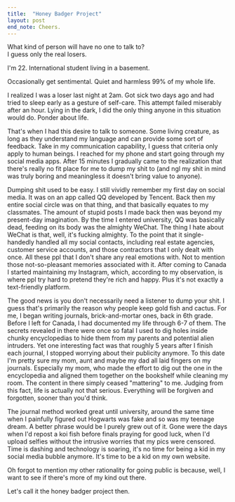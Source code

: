 ```yaml
---
title:  "Honey Badger Project"
layout: post
end_note: Cheers.
---
```


What kind of person will have no one to talk to?  
I guess only the real losers.


I'm 22. International student living in a basement. 

Occasionally get sentimental. Quiet and harmless 99% of my whole life.

I realized I was a loser last night at 2am. Got sick two days ago and had tried to sleep early as a gesture of self-care. This attempt failed miserably after an hour. Lying in the dark, I did the only thing anyone in this situation would do. Ponder about life. 

That's when I had this desire to talk to someone. Some living creature, as long as they understand my language and can provide some sort of feedback. Take in my communication capability, I guess that criteria only apply to human beings. I reached for my phone and start going through my social media apps. After 15 minutes I gradually came to the realization that there's really no fit place for me to dump my shit to (and ngl my shit in mind was truly boring and meaningless it doesn't bring value to anyone).

Dumping shit used to be easy. I still vividly remember my first day on social media. It was on an app called QQ developed by Tencent. Back then my entire social circle was on that thing, and that basically equates to my classmates. The amount of stupid posts I made back then was beyond my present-day imagination. By the time I entered university, QQ was basically dead, feeding on its body was the almighty WeChat. The thing I hate about WeChat is that, well, it's fucking almighty. To the point that it single-handedly handled all my social contacts, including real estate agencies, customer service accounts, and those contractors that I only dealt with once. All these ppl that I don't share any real emotions with. Not to mention those not-so-pleasant memories associated with it. After coming to Canada I started maintaining my Instagram, which, according to my observation, is where ppl try hard to pretend they're rich and happy. Plus it's not exactly a text-friendly platform.

The good news is you don't necessarily need a listener to dump your shit. I guess that's primarily the reason why people keep gold fish and cactus. For me, I began writing journals, brick-and-mortar ones, back in 6th grade. Before I left for Canada, I had documented my life through 6-7 of them. The secrets revealed in there were once so fatal I used to dig holes inside chunky encyclopedias to hide them from my parents and potential alien intruders. Yet one interesting fact was that roughly 5 years after I finish each journal, I stopped worrying about their publicity anymore. To this date I'm pretty sure my mom, aunt and maybe my dad all laid fingers on my journals. Especially my mom, who made the effort to dig out the one in the encyclopedia and aligned them together on the bookshelf while cleaning my room. The content in there simply ceased "mattering" to me. Judging from this fact, life is actually not that serious. Everything will be forgiven and forgotten, sooner than you'd think.

The journal method worked great until university, around the same time when I painfully figured out Hogwarts was fake and so was my teenage dream. A better phrase would be I purely grew out of it. Gone were the days when I'd repost a koi fish before finals praying for good luck, when I'd upload selfies without the intrusive worries that my pics were censored. Time is dashing and technology is soaring, it's no time for being a kid in my social media bubble anymore. It's time to be a kid on my own website.

Oh forgot to mention my other rationality for going public is because, well, I want to see if there's more of my kind out there. 

Let's call it the honey badger project then.


   






